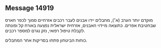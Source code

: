 ## Message 14919

מוקדם יותר הערב (א׳), מחבלים יידו אבנים לעבר רכבים אזרחיים סמוך לכפר חארס שבחטיבת אפרים. 
כתוצאה מיידוי האבנים, אזרחית ישראלית נפצעה באורח קל ופונתה לקבלת טיפול רפואי, נזק נגרם למספר רכבים. 

כוחות הביטחון פתחו בסריקות אחר המחבלים.

